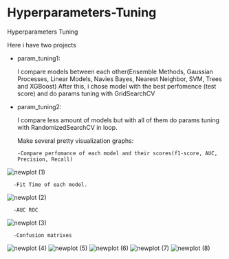 # Hyperparameters-Tuning
Hyperparameters Tuning

Here i have two projects

- param_tuning1:

  I compare models between each other(Ensemble Methods, Gaussian Processes, Linear Models, Navies Bayes, Nearest Neighbor, SVM, Trees and XGBoost)
  After this, i chose model with the best perfomence (test score) and do params tuning with GridSearchCV
  
- param_tuning2:

  I compare less amount of models but with all of them do params tuning with RandomizedSearchCV in loop.
  
  Make several pretty visualization graphs:
  
      -Compare perfomance of each model and their scores(f1-score, AUC, Precision, Recall)
![newplot (1)](https://user-images.githubusercontent.com/78692457/220389858-bea7eaab-c44e-4be4-977d-d65467a8973e.png)


      -Fit Time of each model.
![newplot (2)](https://user-images.githubusercontent.com/78692457/220389105-e32d309b-267a-44f9-9cce-f796efa0e900.png)
      
      -AUC ROC
![newplot (3)](https://user-images.githubusercontent.com/78692457/220389233-0e3ce838-3a6b-410e-900e-a285c30e0f54.png)

      -Confusion matrixes
![newplot (4)](https://user-images.githubusercontent.com/78692457/220389273-09b83e01-f20c-4ba5-9bb5-3ed1668dc232.png)
![newplot (5)](https://user-images.githubusercontent.com/78692457/220390224-04c4ac66-0cbd-4062-8655-c4d95a8d0922.png)
![newplot (6)](https://user-images.githubusercontent.com/78692457/220390232-72131149-cd5e-41f1-b759-7945c93d04c4.png)
![newplot (7)](https://user-images.githubusercontent.com/78692457/220390239-d3e460bd-567c-4c95-aaf8-b81ab675f01a.png)
![newplot (8)](https://user-images.githubusercontent.com/78692457/220390248-326395ba-ce55-4d39-b012-23d4788f9409.png)


